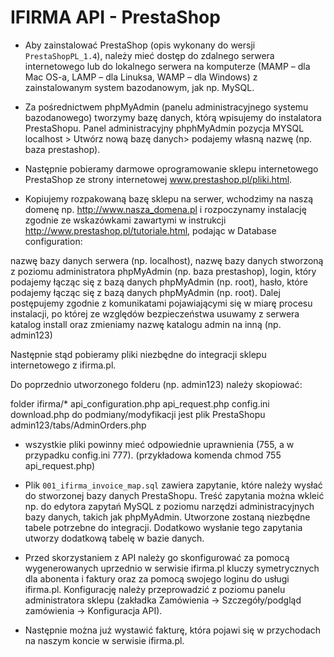 IFIRMA API - PrestaShop
=======================


- Aby zainstalować PrestaShop (opis wykonany do wersji `PrestaShopPL_1.4`), należy mieć dostęp do zdalnego serwera internetowego lub do lokalnego serwera na komputerze (MAMP – dla Mac OS-a, LAMP – dla Linuksa, WAMP – dla Windows) z zainstalowanym system bazodanowym, jak np. MySQL.

- Za pośrednictwem phpMyAdmin (panelu administracyjnego systemu bazodanowego) tworzymy bazę danych, którą wpisujemy do instalatora PrestaShopu. Panel administracyjny phphMyAdmin pozycja MYSQL localhost > Utwórz nową bazę danych> podajemy własną nazwę (np. baza prestashop).

- Następnie pobieramy darmowe oprogramowanie sklepu internetowego PrestaShop ze strony internetowej www.prestashop.pl/pliki.html.

- Kopiujemy rozpakowaną bazę sklepu na serwer, wchodzimy na naszą domenę np. http://www.nasza_domena.pl i rozpoczynamy instalację zgodnie ze wskazówkami zawartymi w instrukcji http://www.prestashop.pl/tutoriale.html, podając w Database configuration:

nazwę bazy danych serwera (np. localhost),
nazwę bazy danych stworzoną z poziomu administratora phpMyAdmin (np. baza prestashop),
login, który podajemy łącząc się z bazą danych phpMyAdmin (np. root),
hasło, które podajemy łącząc się z bazą danych phpMyAdmin (np. root).
Dalej postępujemy zgodnie z komunikatami pojawiającymi się w miarę procesu instalacji, po której ze względów bezpieczeństwa usuwamy z serwera katalog install oraz zmieniamy nazwę katalogu admin na inną (np. admin123)

Następnie stąd pobieramy pliki niezbędne do integracji sklepu internetowego z ifirma.pl.

Do poprzednio utworzonego folderu (np. admin123) należy skopiować:

folder ifirma/*
api_configuration.php
api_request.php
config.ini
download.php
do podmiany/modyfikacji jest plik PrestaShopu admin123/tabs/AdminOrders.php

- wszystkie pliki powinny mieć odpowiednie uprawnienia (755, a w przypadku config.ini 777). (przykładowa komenda chmod 755 api_request.php)

- Plik `001_ifirma_invoice_map.sql` zawiera zapytanie, które należy wysłać do stworzonej bazy danych PrestaShopu. Treść zapytania można wkleić np. do edytora zapytań MySQL z poziomu narzędzi administracyjnych bazy danych, takich jak phpMyAdmin. Utworzone zostaną niezbędne tabele potrzebne do integracji. Dodatkowo wysłanie tego zapytania utworzy dodatkową tabelę w bazie danych.

- Przed skorzystaniem z API należy go skonfigurować za pomocą wygenerowanych uprzednio w serwisie ifirma.pl kluczy symetrycznych dla abonenta i faktury oraz za pomocą swojego loginu do usługi ifirma.pl. Konfigurację należy przeprowadzić z poziomu panelu administratora sklepu (zakładka Zamówienia -> Szczegóły/podgląd zamówienia -> Konfiguracja API).

- Następnie można już wystawić fakturę, która pojawi się w przychodach na naszym koncie w serwisie ifirma.pl.
